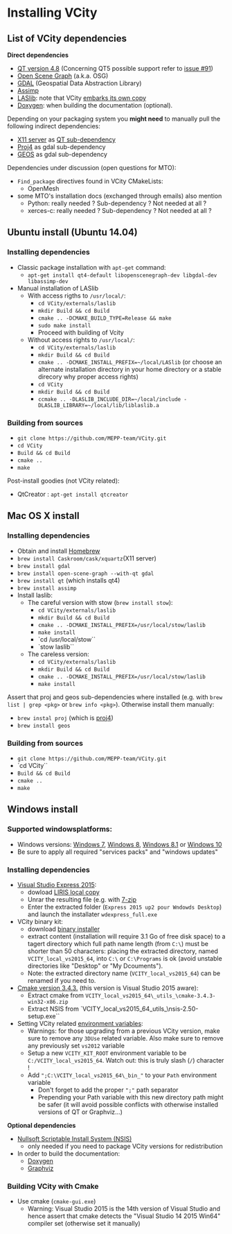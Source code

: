 # Installing VCity 

## List of VCity dependencies
**Direct dependencies**
 * [QT version 4.8](http://doc.qt.io/qt-4.8/) (Concerning QT5 possible support refer to [issue #91](https://github.com/MEPP-team/VCity/issues/91))
 * [Open Scene Graph](http://www.openscenegraph.org/) (a.k.a. OSG)
 * [GDAL](http://www.gdal.org/) (Geospatial Data Abstraction Library)
 * [Assimp](http://www.assimp.org)
 * [LASlib](https://github.com/LAStools/LAStools/tree/master/LASlib): note that VCity [embarks its own copy](https://github.com/MEPP-team/VCity/tree/master/externals/laslib)
 * [Doxygen](http://www.stack.nl/~dimitri/doxygen/index.html): when building the documentation (optional).

Depending on your packaging system you **might need** to manually pull the following indirect dependencies:
 * [X11 server](https://en.wikipedia.org/wiki/X_Window_System) as [QT sub-dependency](http://doc.qt.io/qt-4.8/requirements-x11.html)
 * [Proj4](https://github.com/OSGeo/proj.4/wiki) as gdal sub-dependency
 * [GEOS](https://trac.osgeo.org/geos/) as gdal sub-dependency

Dependencies under discussion (open questions for MTO):
 * `Find_package` directives found in VCity CMakeLists:
   * OpenMesh
 * some MTO's installation docs (exchanged through emails) also mention
   * Python: really needed ? Sub-dependency ? Not needed at all ?
   * xerces-c: really needed ? Sub-dependency ? Not needed at all ?

## Ubuntu install (Ubuntu 14.04)
### Installing dependencies
 * Classic package installation with `apt-get` command:
    * `apt-get install qt4-default libopenscenegraph-dev libgdal-dev libassimp-dev`
 * Manual installation of LASlib
   * With access rigths to `/usr/local/`:
     * `cd VCity/externals/laslib`
     * `mkdir Build && cd Build`
     * `cmake .. -DCMAKE_BUILD_TYPE=Release && make`
     * `sudo make install`
     * Proceed with building of Vcity
   * Without access rights to `/usr/local/`:
     * `cd VCity/externals/laslib`
     * `mkdir Build && cd Build`
     * `cmake .. -DCMAKE_INSTALL_PREFIX=~/local/LASlib` (or choose an alternate installation directory in your home directory or a stable direcory why proper access rights)
     * `cd VCity`
     * `mkdir Build && cd Build`
     * `ccmake .. -DLASLIB_INCLUDE_DIR=~/local/include -DLASLIB_LIBRARY=~/local/lib/liblaslib.a`

### Building from sources
 * `git clone https://github.com/MEPP-team/VCity.git`
 * `cd VCity`
 * `Build && cd Build`
 * `cmake ..`
 * `make`

Post-install goodies (not VCity related):
 * QtCreator : `apt-get install qtcreator`

## Mac OS X install
### Installing dependencies
 * Obtain and install [Homebrew](http://brew.sh/)
 * `brew install Caskroom/cask/xquartz`(X11 server)
 * `brew install gdal`
 * `brew install open-scene-graph --with-qt gdal`
 * `brew install qt` (which installs qt4)
 * `brew install assimp`
 * Install laslib:
   * The careful version with stow (`brew install stow`):
     * `cd VCity/externals/laslib`
     * `mkdir Build && cd Build`
     * `cmake .. -DCMAKE_INSTALL_PREFIX=/usr/local/stow/laslib`
     * `make install`
     * `cd /usr/local/stow``
     * `stow laslib``
   * The careless version:
     * `cd VCity/externals/laslib`
     * `mkdir Build && cd Build`
     * `cmake .. -DCMAKE_INSTALL_PREFIX=/usr/local/stow/laslib`
     * `make install`

Assert that proj and geos sub-dependencies where installed (e.g. with `brew list | grep <pkg>` or `brew info <pkg>`). Otherwise install them manually:
 * `brew instal proj` (which is [proj4](https://github.com/OSGeo/proj.4/wiki))
 * `brew install geos`

### Building from sources
 * `git clone https://github.com/MEPP-team/VCity.git`
 * `cd VCity``
 * `Build && cd Build`
 * `cmake ..`
 * `make`

## Windows install
### Supported windowsplatforms:
   * Windows versions: [Windows 7](https://en.wikipedia.org/wiki/Windows_7), [Windows 8](https://en.wikipedia.org/wiki/Windows_8), [Windows 8.1](https://en.wikipedia.org/wiki/Windows_8.1) or [Windows 10](https://en.wikipedia.org/wiki/Windows_10)
   * Be sure to apply all required "services packs" and "windows updates"

### Installing dependencies

 * [Visual Studio Express 2015](https://en.wikipedia.org/wiki/Microsoft_Visual_Studio_Express):
   * dowload [LIRIS local copy](https://download.gforge.liris.cnrs.fr/meppbin/windows/vs2015/Visual%20Studio%20Express%202015/Visual%20Studio%20Express%202015%20pour%20Windows%20Desktop.rar)
   * Unrar the resulting file (e.g. with [7-zip](http://www.7-zip.org/)
   * Enter the extracted folder (`Express 2015 up2 pour Wndowds Desktop`) and launch the installater `wdexpress_full.exe`
 * VCity binary kit:
   * download [binary installer](https://download.gforge.liris.cnrs.fr/meppbin/windows/vs2015/VCITY/kits/VCITY_local_vs2015_64.7z)
   * extract content (installation will require 3.1 Go of free disk space) to a tagert directory which full path name length (from `C:\`) must be shorter than 50 characters: placing the extracted directory, named `VCITY_local_vs2015_64`,  into `C:\` or `C:\Programs` is ok (avoid unstable directories like "Desktop" or "My Dcouments").
   * Note: the extracted directory name (`VCITY_local_vs2015_64`) can be renamed if you need to.
 * [Cmake version 3.4.3.](https://cmake.org/cmake/help/v3.4/release/3.4.html) (this version is Visual Studio 2015 aware):
   * Extract cmake from `VCITY_local_vs2015_64\_utils_\cmake-3.4.3-win32-x86.zip`
   * Extract NSIS from `VCITY_local_vs2015_64\_utils_\nsis-2.50-setup.exe``
 * Setting VCity related [environment variables](https://msdn.microsoft.com/en-us/library/windows/desktop/ms682653%28v=vs.85%29.aspx):
   * Warnings: for those upgrading from a previous VCity version, make sure to remove any `3DUse` related variable. Also make sure to remove any previously set `vs2012` variable
   * Setup a new `VCITY_KIT_ROOT` environment variable to be `C:/VCITY_local_vs2015_64`. Watch out: this is truly slash (`/`) character !
   * Add `";C:\VCITY_local_vs2015_64\_bin_"` to your `Path` environment variable
     * Don't forget to add the proper `";"` path separator
     * Prepending your Path variable with this new directory path might be safer (it will avoid possible conflicts with otherwise installed versions of QT or Graphviz...)

**Optional dependencies**
 * [Nullsoft Scriptable Install System (NSIS)](https://en.wikipedia.org/wiki/Nullsoft_Scriptable_Install_System)
   * only needed if you need to package VCity versions for redistribution
 * In order to build the documentation:
   * [Doxygen](http://www.stack.nl/~dimitri/doxygen/)
   * [Graphviz](http://www.graphviz.org/)


### Building VCity with Cmake
 * Use cmake (`cmake-gui.exe`)
   * Warning: Visual Studio 2015 is the 14th version of Visual Studio and hence assert that cmake detects the "Visual Studio 14 2015 Win64" compiler set (otherwise set it manually)

